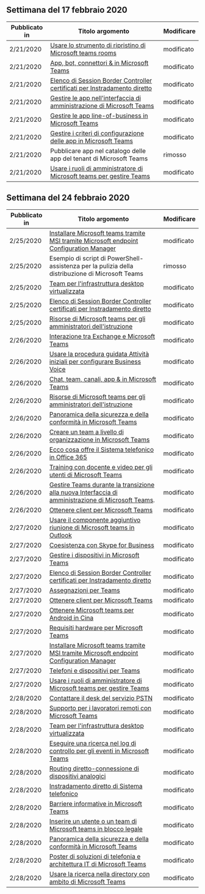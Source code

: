 <!-- This file is generated automatically each week. Changes made to this file will be overwritten.-->




## <a name="week-of-february-17-2020"></a>Settimana del 17 febbraio 2020


| Pubblicato in |Titolo argomento | Modificare |
|------|------------|--------|
| 2/21/2020 | [Usare lo strumento di ripristino di Microsoft teams rooms](/MicrosoftTeams/rooms/recovery-tool) | modificato |
| 2/21/2020 | [App, bot, connettori & in Microsoft Teams](/MicrosoftTeams/deploy-apps-microsoft-teams-landing-page) | modificato |
| 2/21/2020 | [Elenco di Session Border Controller certificati per Instradamento diretto](/MicrosoftTeams/direct-routing-border-controllers) | modificato |
| 2/21/2020 | [Gestire le app nell'interfaccia di amministrazione di Microsoft Teams](/MicrosoftTeams/manage-apps) | modificato |
| 2/21/2020 | [Gestire le app line-of-business in Microsoft Teams](/MicrosoftTeams/manage-your-lob-apps) | modificato |
| 2/21/2020 | [Gestire i criteri di configurazione delle app in Microsoft Teams](/MicrosoftTeams/teams-app-setup-policies) | modificato |
| 2/21/2020 | Pubblicare app nel catalogo delle app del tenant di Microsoft Teams | rimosso |
| 2/21/2020 | [Usare i ruoli di amministratore di Microsoft teams per gestire Teams](/MicrosoftTeams/using-admin-roles) | modificato |


## <a name="week-of-february-24-2020"></a>Settimana del 24 febbraio 2020


| Pubblicato in |Titolo argomento | Modificare |
|------|------------|--------|
| 2/25/2020 | [Installare Microsoft teams tramite MSI tramite Microsoft endpoint Configuration Manager](/MicrosoftTeams/msi-deployment) | modificato |
| 2/25/2020 | Esempio di script di PowerShell-assistenza per la pulizia della distribuzione di Microsoft Teams | rimosso |
| 2/25/2020 | [Team per l'infrastruttura desktop virtualizzata](/MicrosoftTeams/teams-for-vdi) | modificato |
| 2/25/2020 | [Elenco di Session Border Controller certificati per Instradamento diretto](/MicrosoftTeams/direct-routing-border-controllers) | modificato |
| 2/25/2020 | [Risorse di Microsoft teams per gli amministratori dell'istruzione](/MicrosoftTeams/resources-teams-edu) | modificato |
| 2/26/2020 | [Interazione tra Exchange e Microsoft Teams](/MicrosoftTeams/exchange-teams-interact) | modificato |
| 2/26/2020 | [Usare la procedura guidata Attività iniziali per configurare Business Voice](/MicrosoftTeams/business-voice/use-getting-started-wizard) | modificato |
| 2/26/2020 | [Chat, team, canali, app & in Microsoft Teams](/MicrosoftTeams/deploy-chat-teams-channels-microsoft-teams-landing-page) | modificato |
| 2/26/2020 | [Risorse di Microsoft teams per gli amministratori dell'istruzione](/MicrosoftTeams/resources-teams-edu) | modificato |
| 2/26/2020 | [Panoramica della sicurezza e della conformità in Microsoft Teams](/MicrosoftTeams/security-compliance-overview) | modificato |
| 2/26/2020 | [Creare un team a livello di organizzazione in Microsoft Teams](/MicrosoftTeams/create-an-org-wide-team) | modificato |
| 2/26/2020 | [Ecco cosa offre il Sistema telefonico in Office 365](/MicrosoftTeams/here-s-what-you-get-with-phone-system) | modificato |
| 2/26/2020 | [Training con docente e video per gli utenti di Microsoft Teams](/MicrosoftTeams/instructor-led-training-teams-landing-page) | modificato |
| 2/26/2020 | [Gestire Teams durante la transizione alla nuova Interfaccia di amministrazione di Microsoft Teams](/MicrosoftTeams/manage-teams-skypeforbusiness-admin-center). | modificato |
| 2/26/2020 | [Ottenere client per Microsoft Teams](/MicrosoftTeams/get-clients) | modificato |
| 2/27/2020 | [Usare il componente aggiuntivo riunione di Microsoft teams in Outlook](/MicrosoftTeams/teams-add-in-for-outlook) | modificato |
| 2/27/2020 | [Coesistenza con Skype for Business](/MicrosoftTeams/coexistence-chat-calls-presence) | modificato |
| 2/27/2020 | [Gestire i dispositivi in Microsoft Teams](/MicrosoftTeams/device-management) | modificato |
| 2/27/2020 | [Elenco di Session Border Controller certificati per Instradamento diretto](/MicrosoftTeams/direct-routing-border-controllers) | modificato |
| 2/27/2020 | [Assegnazioni per Teams](/MicrosoftTeams/expand-teams-across-your-org/assignments-in-teams) | modificato |
| 2/27/2020 | [Ottenere client per Microsoft Teams](/MicrosoftTeams/get-clients) | modificato |
| 2/27/2020 | [Ottenere Microsoft teams per Android in Cina](/MicrosoftTeams/get-teams-android-in-china) | modificato |
| 2/27/2020 | [Requisiti hardware per Microsoft Teams](/MicrosoftTeams/hardware-requirements-for-the-teams-app) | modificato |
| 2/27/2020 | [Installare Microsoft teams tramite MSI tramite Microsoft endpoint Configuration Manager](/MicrosoftTeams/msi-deployment) | modificato |
| 2/27/2020 | [Telefoni e dispositivi per Teams](/MicrosoftTeams/teams-ip-phones) | modificato |
| 2/27/2020 | [Usare i ruoli di amministratore di Microsoft teams per gestire Teams](/MicrosoftTeams/using-admin-roles) | modificato |
| 2/28/2020 | [Contattare il desk del servizio PSTN](/MicrosoftTeams/manage-phone-numbers-for-your-organization/contact-pstn-service-desk) | modificato |
| 2/28/2020 | [Supporto per i lavoratori remoti con Microsoft Teams](/MicrosoftTeams/support-remote-work-with-teams) | modificato |
| 2/28/2020 | [Team per l'infrastruttura desktop virtualizzata](/MicrosoftTeams/teams-for-vdi) | modificato |
| 2/28/2020 | [Eseguire una ricerca nel log di controllo per gli eventi in Microsoft Teams](/MicrosoftTeams/audit-log-events) | modificato |
| 2/28/2020 | [Routing diretto-connessione di dispositivi analogici](/MicrosoftTeams/direct-routing-analog-devices) | modificato |
| 2/28/2020 | [Instradamento diretto di Sistema telefonico](/MicrosoftTeams/direct-routing-call-notifications) | modificato |
| 2/28/2020 | [Barriere informative in Microsoft Teams](/MicrosoftTeams/information-barriers-in-teams) | modificato |
| 2/28/2020 | [Inserire un utente o un team di Microsoft teams in blocco legale](/MicrosoftTeams/legal-hold) | modificato |
| 2/28/2020 | [Panoramica della sicurezza e della conformità in Microsoft Teams](/MicrosoftTeams/security-compliance-overview) | modificato |
| 2/28/2020 | [Poster di soluzioni di telefonia e architettura IT di Microsoft Teams](/MicrosoftTeams/teams-architecture-solutions-posters) | modificato |
| 2/28/2020 | [Usare la ricerca nella directory con ambito di Microsoft Teams](/MicrosoftTeams/teams-scoped-directory-search) | modificato |

